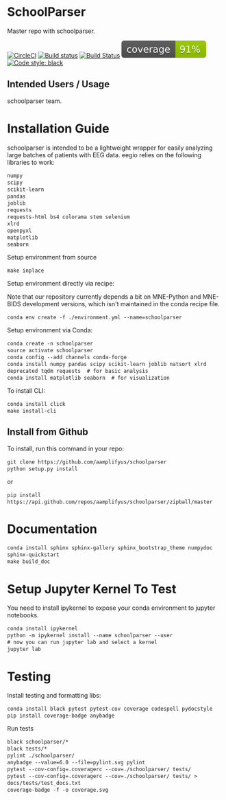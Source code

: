 # SchoolParser
Master repo with schoolparser.

[![CircleCI](https://circleci.com/gh/aamplifyus/schoolparser.svg?style=svg&circle-token=be3280d393039eac5067ac529b59241a235a2d4d)](https://circleci.com/gh/aamplifyus/schoolparser)
[![Build status](https://ci.appveyor.com/api/projects/status/phmhj02jo47c0f9o/branch/master?svg=true)](https://ci.appveyor.com/project/aamplifyus/schoolparser/branch/master)
[![Build Status](https://travis-ci.com/aamplifyus/schoolparser.svg?token=6sshyCajdyLy6EhT8YAq&branch=master)](https://travis-ci.com/aamplifyus/schoolparser)
[![Coverage Status](./coverage.svg)](./coverage.svg)
[![Code style: black](https://img.shields.io/badge/code%20style-black-000000.svg)](https://github.com/ambv/black)

## Intended Users / Usage

schoolparser team.

     
# Installation Guide
schoolparser is intended to be a lightweight wrapper for easily analyzing large batches of patients with EEG data. eegio relies on the following libraries to work:

    numpy
    scipy
    scikit-learn
    pandas
    joblib
    requests
    requests-html bs4 colorama stem selenium
    xlrd
    openpyxl
    matplotlib
    seaborn
    
Setup environment from source

    make inplace

Setup environment directly via recipe:

Note that our repository currently depends a bit on MNE-Python and MNE-BIDS development versions, which isn't maintained in the 
conda recipe file. 

    conda env create -f ./environment.yml --name=schoolparser
    
Setup environment via Conda:

    conda create -n schoolparser
    source activate schoolparser
    conda config --add channels conda-forge
    conda install numpy pandas scipy scikit-learn joblib natsort xlrd deprecated tqdm requests  # for basic analysis
    conda install matplotlib seaborn  # for visualization
    
To install CLI:
    
    conda install click
    make install-cli
     
## Install from Github
To install, run this command in your repo:

    git clone https://github.com/aamplifyus/schoolparser
    python setup.py install

or 

    pip install https://api.github.com/repos/aamplifyus/schoolparser/zipball/master

# Documentation

    conda install sphinx sphinx-gallery sphinx_bootstrap_theme numpydoc 
    sphinx-quickstart
    make build_doc
    
# Setup Jupyter Kernel To Test
You need to install ipykernel to expose your conda environment to jupyter notebooks.
   
    conda install ipykernel
    python -m ipykernel install --name schoolparser --user
    # now you can run jupyter lab and select a kernel
    jupyter lab 

# Testing
Install testing and formatting libs:

    conda install black pytest pytest-cov coverage codespell pydocstyle
    pip install coverage-badge anybadge
    
Run tests

    black schoolparser/*
    black tests/*
    pylint ./schoolparser/
    anybadge --value=6.0 --file=pylint.svg pylint
    pytest --cov-config=.coveragerc --cov=./schoolparser/ tests/
    pytest --cov-config=.coveragerc --cov=./schoolparser/ tests/ > docs/tests/test_docs.txt
    coverage-badge -f -o coverage.svg
    